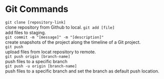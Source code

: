 # Git Commands

`git clone [repository-link]`  
clone repository from Github to local.
`git add [file]`  
add files to staging.  
`git commit -m "[message]" -m "[description]"`  
create snapshots of the project along the timeline of a Git project.  
`git push`  
upload files from locat repository to remote.  
`git push origin [branch-name]`  
push files to a specific branch  
`git push -u origin [branch-name]`  
push files to a specific branch and set the branch as default push location.  